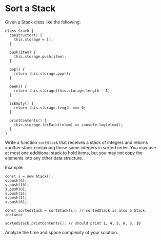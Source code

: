 # Sort a Stack

Given a Stack class like the following:

    class Stack {
      constructor() {
        this.storage = [];
      }

      push(item) {
        this.storage.push(item);
      }

      pop() {
        return this.storage.pop();
      }

      peek() {
        return this.storage[this.storage.length - 1];
      }

      isEmpty() {
        return this.storage.length === 0;
      }

      printContents() {
        this.storage.forEach((elem) => console.log(elem));
      }
    }

Write a function `sortStack` that receives a stack of integers and returns another stack containing those same integers in sorted order. You may use at most one additional stack to hold items, but you may not copy the elements into any other data structure.

Example:

    const s = new Stack();
    s.push(4);
    s.push(10);
    s.push(8);
    s.push(5);
    s.push(1);
    s.push(6);

    const sortedStack = sortStack(s); // sortedStack is also a Stack instance

    sortedStack.printContents(); // should print 1, 4, 5, 6, 8, 10

Analyze the time and space complexity of your solution.
